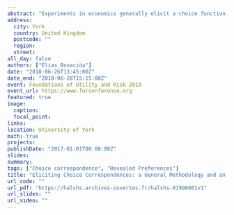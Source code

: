 ```yaml
---
abstract: "Experiments in economics generally elicit a choice function, whereas most of the theoretical literature use a choice correspondence as a primitive. I build a methodology for eliciting choice correspondences in an incentive-compatible manner, pay-for-certainty. I identify the conditions on the preferences and the behavior of the decision maker to get partial and full identification of the choice correspondence. I illustrate pay for certainty with a laboratory experiment. Subjects chose between different paid tasks. With choice correspondences, 40% of observed choices are singletons, and 3% of subjects always chose singletons. I partially identify the choice correspondence of 72% of subjects and fully identify it for 26% of the subjects. 46% of choice correspondences and 57% of choice functions verify the Weak Axiom of Revealed Preferences. One significant difference between choice correspondences and choice functions is the ability to elicit indifference. It matters in practice, choice correspondences which verify WARP have on average 50% of the comparisons between alternatives which are indifference. I use this new data to study two ‘model-free’ approaches from behavioral welfare economics and show that the transitive core performs well. I also explore relaxations of WARP which require choice correspondences. Intransitive indifference and incomplete preferences rationalize 49% of choice correspondences. Menu dependent choices rationalize up to 93% of observed choice correspondences. These results show how fruitful the methodology developed can be and pave the way for exploring various behavioral models with a unified methodology."
address:
  city: York
  country: United Kingdom
  postcode: ""
  region: 
  street: 
all_day: false
authors: ["Elias Bouacida"]
date: "2018-06-26T13:45:00Z"
date_end: "2018-06-26T15:15:00Z"
event: Foundations of Utility and Risk 2018
event_url: https://www.furconference.org
featured: true
image:
  caption: 
  focal_point: 
links:
location: University of York
math: true
projects:
publishDate: "2017-01-01T00:00:00Z"
slides: 
summary: 
tags: ["Choice correspondence", "Revealed Preferences"]
title: "Eliciting Choice Correspondences: a General Methodology and an Experimental Implementation"
url_code: ""
url_pdf: "https://halshs.archives-ouvertes.fr/halshs-01998001v1"
url_slides: ""
url_video: ""
---
```



